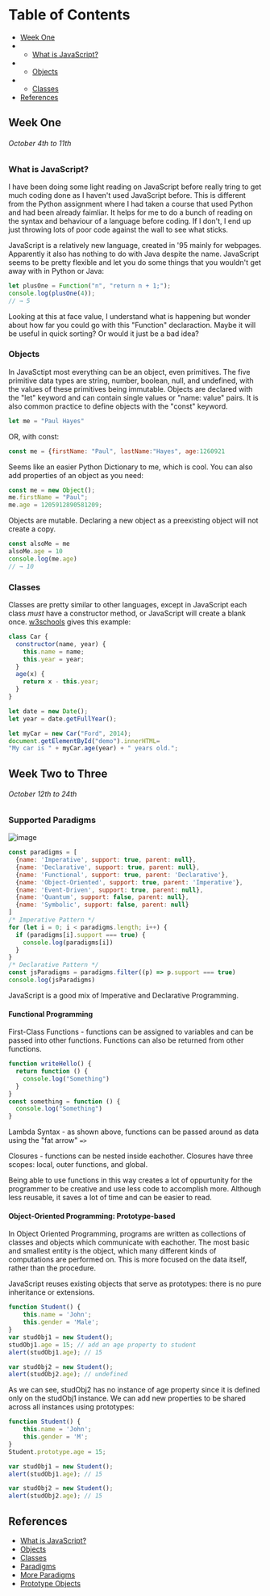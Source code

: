 # Table of Contents

* [Week One](#week-one)
* * [What is JavaScript?](#what-is-javascript?)
* * [Objects](#objects)
* * [Classes](#classes)
* [References](#references)

## Week One
###### October 4th to 11th

### What is JavaScript?
I have been doing some light reading on JavaScript before really tring to get much coding done as I haven't used JavaScript before. This is different from the Python assignment where I had taken a course that used Python and had been already faimliar. It helps for me to do a bunch of reading on the syntax and behaviour of a language before coding. If I don't, I end up just throwing lots of poor code against the wall to see what sticks.

JavaScript is a relatively new language, created in '95 mainly for webpages. Apparently it also has nothing to do with Java despite the name. JavaScript seems to be pretty flexible and let you do some things that you wouldn't get away with in Python or Java:

```javascript
let plusOne = Function("n", "return n + 1;");
console.log(plusOne(4));
// → 5
```
Looking at this at face value, I understand what is happening but wonder about how far you could go with this "Function" declaraction. Maybe it will be useful in quick sorting? Or would it just be a bad idea?

### Objects

In JavaSctipt most everything can be an object, even primitives. The five primitive data types are string, number, boolean, null, and undefined, with the values of these primitives being immutable. Objects are declared with the "let" keyword and can contain single values or "name: value" pairs. It is also common practice to define objects with the "const" keyword.
```javascript
let me = "Paul Hayes"
```
OR, with const:
```javascript
const me = {firstName: "Paul", lastName:"Hayes", age:1260921
```
Seems like an easier Python Dictionary to me, which is cool. You can also add properties of an object as you need:
```javascript
const me = new Object();
me.firstName = "Paul";
me.age = 1205912890581209;
```
Objects are mutable. Declaring a new object as a preexisting object will not create a copy.
```javascript
const alsoMe = me
alsoMe.age = 10
console.log(me.age)
// → 10
```
### Classes

Classes are pretty similar to other languages, except in JavaScript each class *must* have a constructor method, or JavaScript will create a blank once. [w3schools](https://www.w3schools.com/js/js_class_intro.asp) gives this example:

```javascript
class Car {
  constructor(name, year) {
    this.name = name;
    this.year = year;
  }
  age(x) {
    return x - this.year;
  }
}

let date = new Date();
let year = date.getFullYear();

let myCar = new Car("Ford", 2014);
document.getElementById("demo").innerHTML=
"My car is " + myCar.age(year) + " years old.";
```

## Week Two to Three
###### October 12th to 24th

### Supported Paradigms
![image](https://user-images.githubusercontent.com/60442665/138610018-64461b55-20be-44f3-a32f-d1ae77fb1c34.png)
```javascript
const paradigms = [
  {name: 'Imperative', support: true, parent: null},
  {name: 'Declarative', support: true, parent: null},
  {name: 'Functional', support: true, parent: 'Declarative'},
  {name: 'Object-Oriented', support: true, parent: 'Imperative'},
  {name: 'Event-Driven', support: true, parent: null},
  {name: 'Quantum', support: false, parent: null},
  {name: 'Symbolic', support: false, parent: null}
]
/* Imperative Pattern */
for (let i = 0; i < paradigms.length; i++) {
  if (paradigms[i].support === true) {
    console.log(paradigms[i])
  }
}
/* Declarative Pattern */
const jsParadigms = paradigms.filter((p) => p.support === true)
console.log(jsParadigms)
```
JavaScript is a good mix of Imperative and Declarative Programming. 

#### Functional Programming
First-Class Functions - functions can be assigned to variables and can be passed into other functions. Functions can also be returned from other functions.
```javascript
function writeHello() {
  return function () {
    console.log("Something")
  }
}
const something = function () {
  console.log("Something")
}
```
Lambda Syntax - as shown above, functions can be passed around as data using the "fat arrow" ```=>```

Closures - functions can be nested inside eachother. Closures have three scopes: local, outer functions, and global.

Being able to use functions in this way creates a lot of oppurtunity for the programmer to be creative and use less code to accomplish more. Although less reusable, it saves a lot of time and can be easier to read.

#### Object-Oriented Programming: Prototype-based
In Object Oriented Programming, programs are written as collections of classes and objects which communicate with eachother. The most basic and smallest entity is the object, which many different kinds of computations are performed on. This is more focused on the data itself, rather than the procedure. 

JavaScript reuses existing objects that serve as prototypes: there is no pure inheritance or extensions.
```javascript
function Student() {
    this.name = 'John';
    this.gender = 'Male';
}
var studObj1 = new Student();
studObj1.age = 15; // add an age property to student
alert(studObj1.age); // 15

var studObj2 = new Student();
alert(studObj2.age); // undefined
```
As we can see, studObj2 has no instance of age property since it is defined only on the studObj1 instance. We can add new properties to be shared across all instances using prototypes:
```javascript
function Student() {
    this.name = 'John';
    this.gender = 'M';
}
Student.prototype.age = 15;

var studObj1 = new Student();
alert(studObj1.age); // 15

var studObj2 = new Student();
alert(studObj2.age); // 15
```

## References
* [What is JavaScript?](https://eloquentjavascript.net/00_intro.html#h_GlF1Kuv0JF)
* [Objects](https://www.w3schools.com/js/js_object_definition.asp)
* [Classes](https://www.w3schools.com/js/js_class_intro.asp)
* [Paradigms](https://javascript.plainenglish.io/what-are-javascript-programming-paradigms-3ef0f576dfdb)
* [More Paradigms](https://ageek.dev/js-paradigms)
* [Prototype Objects](https://www.tutorialsteacher.com/javascript/prototype-in-javascript#:~:text=The%20answer%20is%20Prototype.%20The%20prototype%20is%20an,visible.%20Every%20function%20includes%20prototype%20object%20by%20default.)
